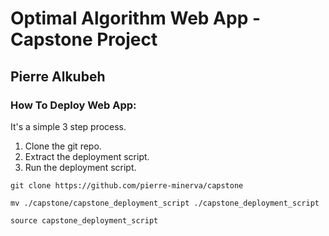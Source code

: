 # Optimal Algorithm Web App - Capstone Project
## Pierre Alkubeh

### How To Deploy Web App:

It's a simple 3 step process.
1. Clone the git repo.
2. Extract the deployment script.
3. Run the deployment script.

```
git clone https://github.com/pierre-minerva/capstone

mv ./capstone/capstone_deployment_script ./capstone_deployment_script

source capstone_deployment_script

```
